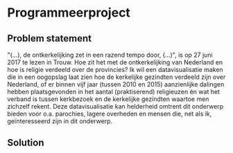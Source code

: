 # Programmeerproject

Problem statement
-----------------

"(...), de ontkerkelijking zet in een razend tempo door, (...)", is op 27 juni 2017 te lezen in Trouw. Hoe zit het met de ontkerkelijking van Nederland en hoe is religie verdeeld over de provincies? Ik wil een datavisualisatie maken die in een oogopslag laat zien hoe de kerkelijke gezindten verdeeld zijn over Nederland, of er binnen vijf jaar (tussen 2010 en 2015) aanzienlijke dalingen hebben plaatsgevonden in het aantal (praktiserend)  religieuzen én wat het verband is tussen kerkbezoek en de kerkelijke gezindten waartoe men zichzelf rekent. Deze datavisualisatie kan helderheid omtrent dit onderwerp bieden voor o.a. parochies, lagere overheden en mensen die, net als ik, geïnteresseerd zijn in dit onderwerp. 

Solution
--------



